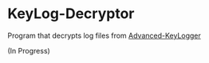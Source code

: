 # KeyLog-Decryptor

Program that decrypts log files from [Advanced-KeyLogger](https://github.com/Falcon-Punch/Advanced-Keylogger)<br/>

(In Progress)
